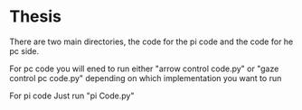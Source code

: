# Thesis

There are two main directories, the code for the pi code and the code for he pc side. 

For pc code
you will ened to run either "arrow control code.py" or "gaze control pc code.py" depending on which implementation you want to run 

For pi code 
Just run "pi Code.py"
